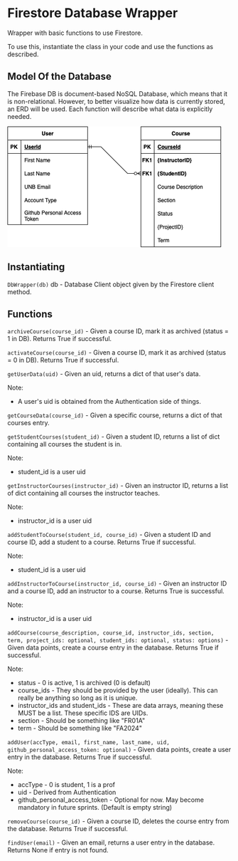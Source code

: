 # Firestore Database Wrapper

Wrapper with basic functions to use Firestore.

To use this, instantiate the class in your code and use the functions as described.

## Model Of the Database

The Firebase DB is document-based NoSQL Database, which means that it is non-relational. However, to better visualize how data is currently stored, an ERD will be used. Each function will describe what data is explicitly needed.

![](./StartERD.png)

## Instantiating

`DbWrapper(db)`
db - Database Client object given by the Firestore client method.

## Functions

`archiveCourse(course_id)` - Given a course ID, mark it as archived (status = 1 in DB). Returns True if successful.

`activateCourse(course_id)` - Given a course ID, mark it as archived (status = 0 in DB). Returns True if successful.

`getUserData(uid)` - Given an uid, returns a dict of that user's data.

Note:

- A user's uid is obtained from the Authentication side of things.

`getCourseData(course_id)` - Given a specific course, returns a dict of that courses entry.

`getStudentCourses(student_id)` - Given a student ID, returns a list of dict containing all courses the student is in.

Note:

- student_id is a user uid

`getInstructorCourses(instructor_id)` - Given an instructor ID, returns a list of dict containing all courses the instructor teaches.

Note:

- instructor_id is a user uid


`addStudentToCourse(student_id, course_id)` - Given a student ID and course ID, add a student to a course. Returns True if successful.

Note:

- student_id is a user uid

`addInstructorToCourse(instructor_id, course_id)` - Given an instructor ID and a course ID, add an instructor to a course. Returns True is successful.

Note:

- instructor_id is a user uid

`addCourse(course_description, course_id, instructor_ids, section, term, project_ids: optional, student_ids: optional, status: options)` - Given data points, create a course entry in the database. Returns True if successful.

Note:
- status - 0 is active, 1 is archived (0 is default)
- course_ids - They should be provided by the user (ideally). This can really be anything so long as it is unique.
- instructor_ids and student_ids - These are data arrays, meaning these MUST be a list. These specific IDS are UIDs.
- section - Should be something like "FR01A"
- term - Should be something like "FA2024"

`addUser(accType, email, first_name, last_name, uid, github_personal_access_token: optional)` - Given data points, create a user entry in the database. Returns True if successful.

Note:
- accType - 0 is student, 1 is a prof
- uid - Derived from Authentication
- github_personal_access_token - Optional for now. May become mandatory in future sprints. (Default is empty string)

`removeCourse(course_id)` - Given a course ID, deletes the course entry from the database. Returns True if successful.

`findUser(email)` - Given an email, returns a user entry in the database. Returns None if entry is not found.